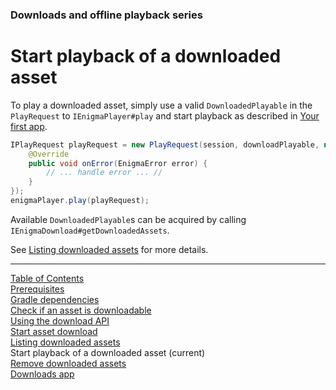 ### Downloads and offline playback series
# Start playback of a downloaded asset
To play a downloaded asset, simply use a valid `DownloadedPlayable` in the `PlayRequest`
to `IEnigmaPlayer#play` and start playback as described in [Your first app](../basics/your_first_app.md).

```java
IPlayRequest playRequest = new PlayRequest(session, downloadPlayable, new BasePlayResultHandler() {
    @Override
    public void onError(EnigmaError error) {
        // ... handle error ... //
    }
});
enigmaPlayer.play(playRequest);
```

Available `DownloadedPlayable`s can be acquired by calling `IEnigmaDownload#getDownloadedAssets`.

See [Listing downloaded assets](list_downloads.md) for more details.


___
[Table of Contents](../index.md)<br/>
[Prerequisites](prerequisites.md)<br/>
[Gradle dependencies](dependencies.md)<br/>
[Check if an asset is downloadable](check_downloadability.md)<br/>
[Using the download API](enigma_download.md)<br/>
[Start asset download](start_download.md)<br/>
[Listing downloaded assets](list_downloads.md)<br/>
Start playback of a downloaded asset (current)<br/>
[Remove downloaded assets](remove_download.md)<br/>
[Downloads app](example_app.md)<br/>
